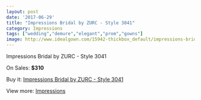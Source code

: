 ```yaml
---
layout: post
date: '2017-06-29'
title: "Impressions Bridal by ZURC - Style 3041"
category: Impressions
tags: ["wedding","demure","elegant","prom","gowns"]
image: http://www.idealgown.com/15942-thickbox_default/impressions-bridal-by-zurc-style-3041.jpg
---
```

Impressions Bridal by ZURC - Style 3041

On Sales: **$310**
<a href="https://www.idealgown.com/en/impressions/6372-impressions-bridal-by-zurc-style-3041.html"><amp-img layout="responsive" width="600" height="600" src="//www.idealgown.com/15942-thickbox_default/impressions-bridal-by-zurc-style-3041.jpg" alt="Impressions Bridal by ZURC - Style 3041 0" /></a>
<a href="https://www.idealgown.com/en/impressions/6372-impressions-bridal-by-zurc-style-3041.html"><amp-img layout="responsive" width="600" height="600" src="//www.idealgown.com/15944-thickbox_default/impressions-bridal-by-zurc-style-3041.jpg" alt="Impressions Bridal by ZURC - Style 3041 1" /></a>
<a href="https://www.idealgown.com/en/impressions/6372-impressions-bridal-by-zurc-style-3041.html"><amp-img layout="responsive" width="600" height="600" src="//www.idealgown.com/15943-thickbox_default/impressions-bridal-by-zurc-style-3041.jpg" alt="Impressions Bridal by ZURC - Style 3041 2" /></a>

Buy it: [Impressions Bridal by ZURC - Style 3041](https://www.idealgown.com/en/impressions/6372-impressions-bridal-by-zurc-style-3041.html "Impressions Bridal by ZURC - Style 3041")

View more: [Impressions](https://www.idealgown.com/en/91-impressions "Impressions")